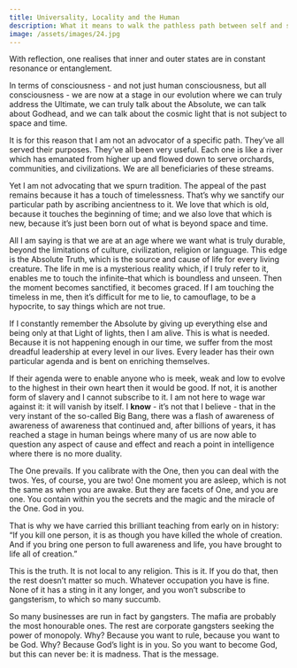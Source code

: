 ```yaml
---
title: Universality, Locality and the Human
description: What it means to walk the pathless path between self and soul, navigating from this self here to the timeless Now.
image: /assets/images/24.jpg
---
```


<div class="callout6">
With reflection, one realises that inner and outer states are in constant resonance or entanglement.
</div>

In terms of consciousness - and not just human consciousness, but all consciousness - we are now at a stage in our evolution where we can truly address the Ultimate, we can truly talk about the Absolute, we can talk about Godhead, and we can talk about the cosmic light that is not subject to space and time.

It is for this reason that I am not an advocator of a specific path. They’ve all served their purposes. They’ve all been very useful. Each one is like a river which has emanated from higher up and flowed down to serve orchards, communities, and civilizations. We are all beneficiaries of these streams. 

Yet I am not advocating that we spurn tradition. The appeal of the past remains because it has a touch of timelessness. That’s why we sanctify our particular path by ascribing ancientness to it. We love that which is old, because it touches the beginning of time; and we also love that which is new, because it’s just been born out of what is beyond space and time.

All I am saying is that we are at an age where we want what is truly durable, beyond the limitations of culture, civilization, religion or language. This edge is the Absolute Truth, which is the source and cause of life for every living creature. The life in me is a mysterious reality which, if I truly refer to it, enables me to touch the infinite–that which is boundless and unseen. Then the moment becomes sanctified, it becomes graced. If I am touching the timeless in me, then it’s difficult for me to lie, to camouflage, to be a hypocrite, to say things which are not true.

If I constantly remember the Absolute by giving up everything else and being only at that Light of lights, then I am alive. This is what is needed. Because it is not happening enough in our time, we suffer from the most dreadful leadership at every level in our lives. Every leader has their own particular agenda and is bent on enriching themselves.

If their agenda were to enable anyone who is meek, weak and low to evolve to the highest in their own heart then it would be good. If not, it is another form of slavery and I cannot subscribe to it. I am not here to wage war against it: it will vanish by itself. I **know** - it’s not that I believe - that in the very instant of the so-called Big Bang, there was a flash of awareness of awareness of awareness that continued and, after billions of years, it has reached a stage in human beings where many of us are now able to question any aspect of cause and effect and reach a point in intelligence where there is no more duality.

The One prevails. If you calibrate with the One, then you can deal with the twos. Yes, of course, you are two! One moment you are asleep, which is not the same as when you are awake. But they are facets of One, and you are one. You contain within you the secrets and the magic and the miracle of the One. God in you. 

That is why we have carried this brilliant teaching from early on in history: “If you kill one person, it is as though you have killed the whole of creation. And if you bring one person to full awareness and life, you have brought to life all of creation.”

This is the truth. It is not local to any religion. This is it. If you do that, then the rest doesn’t matter so much. Whatever occupation you have is fine. None of it has a sting in it any longer, and you won’t subscribe to gangsterism, to which so many succumb. 

So many businesses are run in fact by gangsters. The mafia are probably the most honourable ones. The rest are corporate gangsters seeking the power of monopoly. Why? Because you want to rule, because you want to be God. Why? Because God’s light is in you. So you want to become God, but this can never be: it is madness. That is the message.

